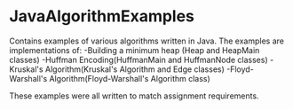 # JavaAlgorithmExamples
Contains examples of various algorithms written in Java.
The examples are implementations of:
-Building a minimum heap (Heap and HeapMain classes)
-Huffman Encoding(HuffmanMain and HuffmanNode classes)
-Kruskal's Algorithm(Kruskal's Algorithm and Edge classes)
-Floyd-Warshall's Algorithm(Floyd-Warshall's Algorithm class)

These examples were all written to match assignment requirements.
